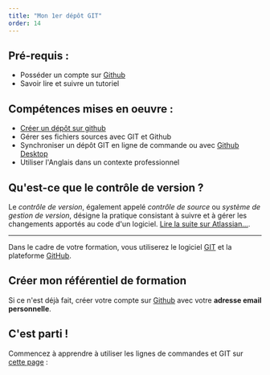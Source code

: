 ```yaml
---
title: "Mon 1er dépôt GIT"
order: 14
---
```


## Pré-requis : 
- Posséder un compte sur [Github](https://github.com)
- Savoir lire et suivre un tutoriel

## Compétences mises en oeuvre : 
- [Créer un dépôt sur github](https://github.com/new)
- Gérer ses fichiers sources avec GIT et Github
- Synchroniser un dépôt GIT en ligne de commande ou avec [Github Desktop](https://desktop.github.com)
- Utiliser l'Anglais dans un contexte professionnel

## Qu'est-ce que le contrôle de version ?

Le *contrôle de version*, également appelé *contrôle de source* ou *système de gestion de version*, désigne la pratique consistant à suivre et à gérer les changements apportés au code d'un logiciel. [Lire la suite sur Atlassian...](https://www.atlassian.com/fr/git/tutorials/what-is-version-control).

--- 

Dans le cadre de votre formation, vous utiliserez le logiciel [GIT](https://git-scm.com) et la plateforme [GitHub](https://github.com).

## Créer mon référentiel de formation

Si ce n'est déjà fait, créer votre compte sur [Github](https://github.com) avec votre **adresse email personnelle**.

## C'est parti !

Commencez à apprendre à utiliser les lignes de commandes et GIT sur [cette page](/tp/git/) : 
